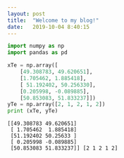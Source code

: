 ```yaml
---
layout: post
title:  "Welcome to my blog!"
date:   2019-10-04 8:40:15 
---
```



```python
import numpy as np
import pandas as pd
```


```python
xTe = np.array([
    [49.308783, 49.620651], 
    [1.705462, 1.885418], 
    [ 51.192402, 50.256330],
    [0.205998, -0.089885],
    [50.853083, 51.833237]])  
yTe = np.array([2, 1, 2, 1, 2])
print (xTe, yTe)
```

    [[49.308783 49.620651]
     [ 1.705462  1.885418]
     [51.192402 50.25633 ]
     [ 0.205998 -0.089885]
     [50.853083 51.833237]] [2 1 2 1 2]
    


```python

```
